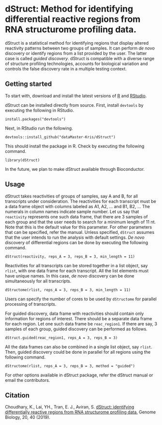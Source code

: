 # dStruct: Method for identifying differential reactive regions from RNA structurome profiling data.

dStruct is a statistical method for identifying regions that display altered reactivity patterns between two groups of samples. It can perform *de novo* discovery or identify regions from a list provided by the user. The latter case is called *guided discovery*. dStruct is compatible with a diverse range of structure profiling technologies, accounts for biological variation and controls the false discovery rate in a multiple testing context.

## Getting started

To start with, download and install the latest versions of [R](https://cran.r-project.org/) and [RStudio](https://www.rstudio.com/products/rstudio/).

dStruct can be installed directly from source. First, install `devtools` by executing the following in RStudio.

`install.packages("devtools")`

Next, in RStudio run the following.

    devtools::install_github("dataMaster-Kris/dStruct")

This should install the package in R. Check by executing the following command.

`library(dStruct)`

In the future, we plan to make dStruct available through Bioconductor.

## Usage

dStruct takes reactivities of groups of samples, say A and B, for all transcripts under consideration. The reactivities for each transcript must be a data frame object with columns labeled as A1, A2, ... and B1, B2, ... The numerals in column names indicate sample number. Let us say that `reactivity` represents one such data frame, that there are 3 samples of each group and that the user needs to search for a minimum length of 11 nt. Note that this is the default value for this parameter. For other parameters that can be specified, refer the manual. Unless specified, `dStruct` assumes that the user intends to run the analysis with default settings. _De novo_ discovery of differential regions can be done by executing the following command.

`dStruct(reactivity, reps_A = 3, reps_B = 3, min_length = 11)`

Reactivities for all transcripts can be stored together in a list object, say `rlist`, with one data frame for each transcript. All the list elements must have unique names. In this case,  _de novo_ discovery can be done simultaneously for all transcripts.

`dStructome(rlist, reps_A = 3, reps_B = 3, min_length = 11)`

Users can specify the number of cores to be used by `dStructome` for parallel processing of transcripts.

For guided discovery, data frame with reactivities should contain only information for regions of interest. There should be a separate data frame for each region. Let one such data frame be `reac_region1`. If there are say, 3 samples of each group, guided discovery can be performed as follows.

`dStruct.guided(reac_region1, reps_A = 3, reps_B = 3)`

All the data frames can also be combined in a single list object, say `rlist`. Then, guided discovery could be done in parallel for all regions using the following command.

`dStructome(rlist, reps_A = 3, reps_B = 3, method = "guided")`

For other options available in dStruct package, refer the dStruct manual or email the contributors.

## Citation

Choudhary, K., Lai, YH., Tran, E. J., Aviran, S. [dStruct: identifying differentially reactive regions from RNA structurome profiling data.](https://doi.org/10.1186/s13059-019-1641-3) Genome Biology, 20, 40 (2019). 

